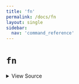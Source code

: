 ```yaml
---
title: 'fn'
permalink: /docs/fn
layout: single
sidebar:
  nav: 'command_reference'
---
```


# `fn`



<details>
  <summary>View Source</summary>

{% highlight sh %}

local functionName="$1"

# Write the function
!fn --shellpen-private writeDSL writeln "$functionName() {"

# Push the DSL command to run to CLOSE this block
!fn --shellpen-private contexts push "}"
{% endhighlight %}

</details>








